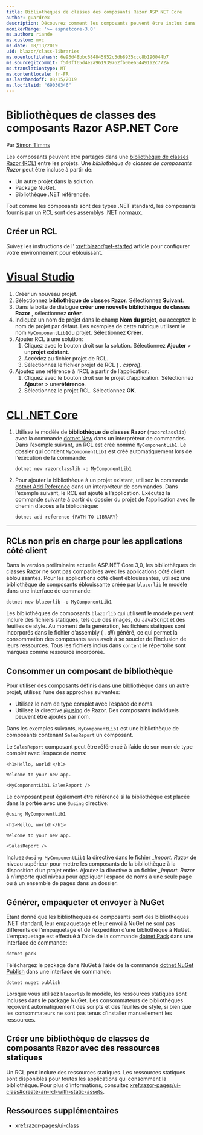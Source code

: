 ```yaml
---
title: Bibliothèques de classes des composants Razor ASP.NET Core
author: guardrex
description: Découvrez comment les composants peuvent être inclus dans des applications éblouissantes à partir d’une bibliothèque de composants externes.
monikerRange: '>= aspnetcore-3.0'
ms.author: riande
ms.custom: mvc
ms.date: 08/13/2019
uid: blazor/class-libraries
ms.openlocfilehash: 6e93d48bbc684845952c3db8935ccc8b190044b7
ms.sourcegitcommit: f5f0ff65d4e2a961939762fb00e654491a2c772a
ms.translationtype: MT
ms.contentlocale: fr-FR
ms.lasthandoff: 08/15/2019
ms.locfileid: "69030346"
---
```

# <a name="aspnet-core-razor-components-class-libraries"></a>Bibliothèques de classes des composants Razor ASP.NET Core

Par [Simon Timms](https://github.com/stimms)

Les composants peuvent être partagés dans une [bibliothèque de classes Razor (RCL)](xref:razor-pages/ui-class) entre les projets. Une *bibliothèque de classes de composants Razor* peut être incluse à partir de:

* Un autre projet dans la solution.
* Package NuGet.
* Bibliothèque .NET référencée.

Tout comme les composants sont des types .NET standard, les composants fournis par un RCL sont des assemblys .NET normaux.

## <a name="create-an-rcl"></a>Créer un RCL

Suivez les instructions de l' <xref:blazor/get-started> article pour configurer votre environnement pour éblouissant.

# <a name="visual-studiotabvisual-studio"></a>[Visual Studio](#tab/visual-studio)

1. Créer un nouveau projet.
1. Sélectionnez **bibliothèque de classes Razor**. Sélectionnez **Suivant**.
1. Dans la boîte de dialogue **créer une nouvelle bibliothèque de classes Razor** , sélectionnez **créer**.
1. Indiquez un nom de projet dans le champ **Nom du projet**, ou acceptez le nom de projet par défaut. Les exemples de cette rubrique utilisent le nom `MyComponentLib1`du projet. Sélectionnez **Créer**.
1. Ajouter RCL à une solution:
   1. Cliquez avec le bouton droit sur la solution. Sélectionnez **Ajouter** > un**projet existant**.
   1. Accédez au fichier projet de RCL.
   1. Sélectionnez le fichier projet de RCL ( *. csproj*).
1. Ajoutez une référence à l’RCL à partir de l’application:
   1. Cliquez avec le bouton droit sur le projet d’application. Sélectionnez **Ajouter** > une**référence**.
   1. Sélectionnez le projet RCL. Sélectionnez **OK**.

# <a name="net-core-clitabnetcore-cli"></a>[CLI .NET Core](#tab/netcore-cli)

1. Utilisez le modèle de **bibliothèque de classes Razor** (`razorclasslib`) avec la commande [dotnet New](/dotnet/core/tools/dotnet-new) dans un interpréteur de commandes. Dans l’exemple suivant, un RCL est créé nommé `MyComponentLib1`. Le dossier qui contient `MyComponentLib1` est créé automatiquement lors de l’exécution de la commande:

   ```console
   dotnet new razorclasslib -o MyComponentLib1
   ```

1. Pour ajouter la bibliothèque à un projet existant, utilisez la commande [dotnet Add Reference](/dotnet/core/tools/dotnet-add-reference) dans un interpréteur de commandes. Dans l’exemple suivant, le RCL est ajouté à l’application. Exécutez la commande suivante à partir du dossier du projet de l’application avec le chemin d’accès à la bibliothèque:

   ```console
   dotnet add reference {PATH TO LIBRARY}
   ```

---

## <a name="rcls-not-supported-for-client-side-apps"></a>RCLs non pris en charge pour les applications côté client

Dans la version préliminaire actuelle ASP.NET Core 3,0, les bibliothèques de classes Razor ne sont pas compatibles avec les applications côté client éblouissantes. Pour les applications côté client éblouissantes, utilisez une bibliothèque de composants éblouissante créée par `blazorlib` le modèle dans une interface de commande:

```console
dotnet new blazorlib -o MyComponentLib1
```

Les bibliothèques de composants `blazorlib` qui utilisent le modèle peuvent inclure des fichiers statiques, tels que des images, du JavaScript et des feuilles de style. Au moment de la génération, les fichiers statiques sont incorporés dans le fichier d’assembly ( *. dll*) généré, ce qui permet la consommation des composants sans avoir à se soucier de l’inclusion de leurs ressources. Tous les fichiers inclus dans `content` le répertoire sont marqués comme ressource incorporée.

## <a name="consume-a-library-component"></a>Consommer un composant de bibliothèque

Pour utiliser des composants définis dans une bibliothèque dans un autre projet, utilisez l’une des approches suivantes:

* Utilisez le nom de type complet avec l’espace de noms.
* Utilisez la directive [ \@using](xref:mvc/views/razor#using) de Razor. Des composants individuels peuvent être ajoutés par nom.

Dans les exemples suivants, `MyComponentLib1` est une bibliothèque de composants contenant `SalesReport` un composant.

Le `SalesReport` composant peut être référencé à l’aide de son nom de type complet avec l’espace de noms:

```cshtml
<h1>Hello, world!</h1>

Welcome to your new app.

<MyComponentLib1.SalesReport />
```

Le composant peut également être référencé si la bibliothèque est placée dans la portée avec une `@using` directive:

```cshtml
@using MyComponentLib1

<h1>Hello, world!</h1>

Welcome to your new app.

<SalesReport />
```

Incluez `@using MyComponentLib1` la directive dans le fichier *_Import. Razor* de niveau supérieur pour mettre les composants de la bibliothèque à la disposition d’un projet entier. Ajoutez la directive à un fichier *_Import. Razor* à n’importe quel niveau pour appliquer l’espace de noms à une seule page ou à un ensemble de pages dans un dossier.

## <a name="build-pack-and-ship-to-nuget"></a>Générer, empaqueter et envoyer à NuGet

Étant donné que les bibliothèques de composants sont des bibliothèques .NET standard, leur empaquetage et leur envoi à NuGet ne sont pas différents de l’empaquetage et de l’expédition d’une bibliothèque à NuGet. L’empaquetage est effectué à l’aide de la commande [dotnet Pack](/dotnet/core/tools/dotnet-pack) dans une interface de commande:

```console
dotnet pack
```

Téléchargez le package dans NuGet à l’aide de la commande [dotnet NuGet Publish](/dotnet/core/tools/dotnet-nuget-push) dans une interface de commande:

```console
dotnet nuget publish
```

Lorsque vous utilisez `blazorlib` le modèle, les ressources statiques sont incluses dans le package NuGet. Les consommateurs de bibliothèques reçoivent automatiquement des scripts et des feuilles de style, si bien que les consommateurs ne sont pas tenus d’installer manuellement les ressources.

## <a name="create-a-razor-components-class-library-with-static-assets"></a>Créer une bibliothèque de classes de composants Razor avec des ressources statiques

Un RCL peut inclure des ressources statiques. Les ressources statiques sont disponibles pour toutes les applications qui consomment la bibliothèque. Pour plus d'informations, consultez <xref:razor-pages/ui-class#create-an-rcl-with-static-assets>.

## <a name="additional-resources"></a>Ressources supplémentaires

* <xref:razor-pages/ui-class>
